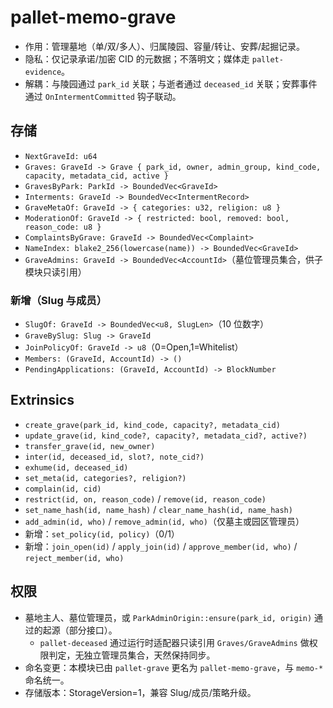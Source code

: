 # pallet-memo-grave

- 作用：管理墓地（单/双/多人）、归属陵园、容量/转让、安葬/起掘记录。
- 隐私：仅记录承诺/加密 CID 的元数据；不落明文；媒体走 `pallet-evidence`。
- 解耦：与陵园通过 `park_id` 关联；与逝者通过 `deceased_id` 关联；安葬事件通过 `OnIntermentCommitted` 钩子联动。

## 存储
- `NextGraveId: u64`
- `Graves: GraveId -> Grave { park_id, owner, admin_group, kind_code, capacity, metadata_cid, active }`
- `GravesByPark: ParkId -> BoundedVec<GraveId>`
- `Interments: GraveId -> BoundedVec<IntermentRecord>`
 - `GraveMetaOf: GraveId -> { categories: u32, religion: u8 }`
 - `ModerationOf: GraveId -> { restricted: bool, removed: bool, reason_code: u8 }`
 - `ComplaintsByGrave: GraveId -> BoundedVec<Complaint>`
 - `NameIndex: blake2_256(lowercase(name)) -> BoundedVec<GraveId>`
 - `GraveAdmins: GraveId -> BoundedVec<AccountId>`（墓位管理员集合，供子模块只读引用）

### 新增（Slug 与成员）
- `SlugOf: GraveId -> BoundedVec<u8, SlugLen>`（10 位数字）
- `GraveBySlug: Slug -> GraveId`
- `JoinPolicyOf: GraveId -> u8`（0=Open,1=Whitelist）
- `Members: (GraveId, AccountId) -> ()`
- `PendingApplications: (GraveId, AccountId) -> BlockNumber`

## Extrinsics
- `create_grave(park_id, kind_code, capacity?, metadata_cid)`
- `update_grave(id, kind_code?, capacity?, metadata_cid?, active?)`
- `transfer_grave(id, new_owner)`
- `inter(id, deceased_id, slot?, note_cid?)`
- `exhume(id, deceased_id)`
 - `set_meta(id, categories?, religion?)`
 - `complain(id, cid)`
 - `restrict(id, on, reason_code)` / `remove(id, reason_code)`
 - `set_name_hash(id, name_hash)` / `clear_name_hash(id, name_hash)`
 - `add_admin(id, who)` / `remove_admin(id, who)`（仅墓主或园区管理员）
 - 新增：`set_policy(id, policy)`（0/1）
 - 新增：`join_open(id)` / `apply_join(id)` / `approve_member(id, who)` / `reject_member(id, who)`

## 权限
- 墓地主人、墓位管理员，或 `ParkAdminOrigin::ensure(park_id, origin)` 通过的起源（部分接口）。
  - `pallet-deceased` 通过运行时适配器只读引用 `Graves/GraveAdmins` 做权限判定，无独立管理员集合，天然保持同步。
- 命名变更：本模块已由 `pallet-grave` 更名为 `pallet-memo-grave`，与 `memo-*` 命名统一。
- 存储版本：StorageVersion=1，兼容 Slug/成员/策略升级。
